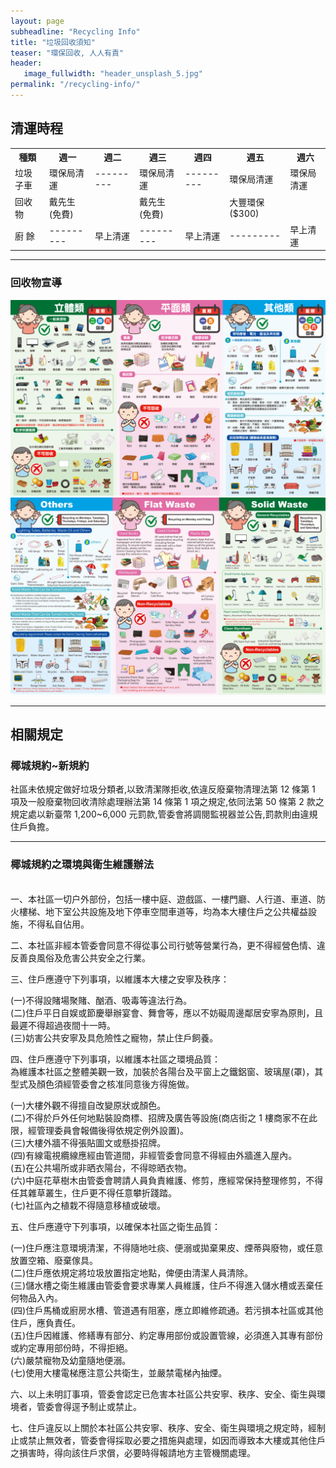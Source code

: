 ```yaml
---
layout: page
subheadline: "Recycling Info"
title: "垃圾回收須知"
teaser: "環保回收, 人人有責"
header:
   image_fullwidth: "header_unsplash_5.jpg"
permalink: "/recycling-info/"
---
```


## 清運時程

<table>
  <tr>
    <th>種類</th>
    <th>週一</th>
    <th>週二</th>
    <th>週三</th>
    <th>週四</th>
    <th>週五</th>
    <th>週六</th> 
  </tr>
  <tr>
    <td>垃圾子車</td>
    <td>環保局清運</td>
    <td>---------</td>
    <td>環保局清運</td>
    <td>---------</td>
    <td>環保局清運</td>
    <td>環保局清運</td>     
  </tr>
  <tr>
    <td> 回收物 </td>
    <td>戴先生(免費)  </td>
    <td>             </td>
    <td>戴先生(免費)   </td>
    <td>             </td>
    <td>大豐環保($300)</td>
    <td>             </td> 
  </tr>   
  <tr>
    <td>  廚 餘   </td>
    <td>---------</td>
    <td> 早上清運 </td>
    <td>---------</td>
    <td> 早上清運 </td>
    <td>---------</td>
    <td> 早上清運 </td> 
  </tr>
</table>

---
### 回收物宣導
![](https://github.com/coconutcity30050/community27/raw/gh-pages/assets/place/recycle-categories-zh.png)
![](https://github.com/coconutcity30050/community27/raw/gh-pages/assets/place/recycle-categories-en.png)

---
## 相關規定

### 椰城規約~新規約

社區未依規定做好垃圾分類者,以致清潔隊拒收,依違反廢棄物清理法第 12 條第 1 項及一般廢棄物回收清除處理辦法第 14 條第 1 項之規定,依同法第 50 條第 2 款之規定處以新臺幣 1,200~6,000 元罰款,管委會將調閱監視器並公告,罰款則由違規住戶負擔。<br>

---
### 椰城規約之環境與衛生維護辦法
<br>
一、本社區一切户外部份，包括一樓中庭、遊戲區、一樓門廳、人行道、車道、防火樓梯、地下室公共設施及地下停車空間車道等，均為本大樓住戶之公共權益設施，不得私自佔用。<br>

二、本社區非經本管委會同意不得從事公司行號等營業行為，更不得經營色情、違反善良風俗及危害公共安全之行業。<br>

三、住戶應遵守下列事項，以維護本大樓之安寧及秩序：<br>

(一)不得設賭場聚賭、酗酒、吸毒等違法行為。<br>
(二)住戶平日自娱或節慶舉辦宴會、舞會等，應以不妨礙周邊鄰居安寧為原則，且最遲不得超過夜間十一時。<br>
(三)妨害公共安寧及具危險性之寵物，禁止住戶飼養。<br>

四、住戶應遵守下列事項，以維護本社區之環境品質：<br>
為維護本社區之整體美觀一致，加裝於各陽台及平窗上之鐵鋁窗、玻璃屋(罩)，其型式及顏色須經管委會之核准同意後方得施做。<br>

(一)大樓外觀不得擅自改變原狀或顏色。<br>
(二)不得於戶外任何地點裝設商標、招牌及廣告等設施(商店街之 1 樓商家不在此限，經管理委員會報備後得依規定例外設置)。<br>
(三)大樓外牆不得張貼圖文或懸掛招牌。<br>
(四)有線電視纜線應經由管道間，非經管委會同意不得經由外牆進入屋內。<br>
(五)在公共場所或非晒衣陽台，不得晾晒衣物。<br>
(六)中庭花草樹木由管委會聘請人員負責維護、修剪，應經常保持整理修剪，不得任其雜草叢生，住戶更不得任意攀折踐踏。<br>
(七)社區內之植栽不得隨意移植或破壞。<br>

五、住戶應遵守下列事項，以確保本社區之衛生品質：<br>

(一)住戶應注意環境清潔，不得隨地吐痰、便溺或拋棄果皮、煙蒂與廢物，或任意放置空箱、廢棄傢具。<br>
(二)住戶應依規定將垃圾放置指定地點，俾便由清潔人員清除。<br>
(三)儲水槽之衛生維護由管委會要求專業人員維護，住戶不得進入儲水槽或丟棄任何物品入內。<br>
(四)住戶馬桶或廚房水槽、管道遇有阻塞，應立即維修疏通。若污損本社區或其他住戶，應負責任。<br>
(五)住戶因維護、修繕專有部分、約定專用部份或設置管線，必須進入其專有部份或約定專用部份時，不得拒絕。<br>
(六)嚴禁寵物及幼童隨地便溺。<br>
(七)使用大樓電梯應注意公共衛生，並嚴禁電梯內抽煙。<br>

六、以上未明訂事項，管委會認定已危害本社區公共安寧、秩序、安全、衛生與環境者，管委會得逕予制止或禁止。<br>

七、住戶違反以上關於本社區公共安寧、秩序、安全、衛生與環境之規定時，經制止或禁止無效者，管委會得採取必要之措施與處理，如因而導致本大樓或其他住戶之損害時，得向該住戶求償，必要時得報請地方主管機關處理。<br>

